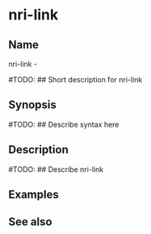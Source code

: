 

# nri-link


## Name
nri-link - 

#TODO: ## Short description for nri-link

## Synopsis
#TODO: ## Describe syntax here

## Description
#TODO: ## Describe nri-link

## Examples

## See also

